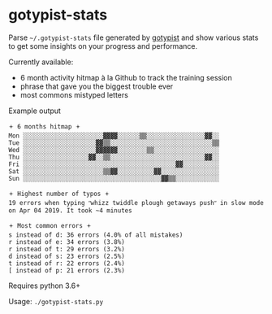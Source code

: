 # gotypist-stats

Parse `~/.gotypist-stats` file generated by [gotypist](https://github.com/pb-/gotypist) and show various stats to get some insights on your progress and performance.

Currently available:

- 6 month activity hitmap à la Github to track the training session
- phrase that gave you the biggest trouble ever
- most commons mistyped letters

Example output

```
🟄 6 months hitmap 🟄
Mon ░░░░░░░░░░░░░░░░░░░░░░▓▓▓▓░░░░░░▒▒░░░░░░░░░░░░░░░░▓▓░░
Tue ░░░░░░░░░░░░░░░░░░░░▓▓▒▒░░░░░░░░░░░░░░░░░░░░░░░░░░░░▒▒
Wed ░░░░░░░░░░░░░░░░░░░░▓▓▓▓▓▓░░░░░░░░▒▒░░░░░░░░░░░░░░░░░░
Thu ░░░░░░░░░░░░░░░░░░▓▓░░▒▒░░░░░░░░░░░░░░░░░░░░░░░░░░▓▓░░
Fri ░░░░░░░░░░░░░░░░░░░░░░░░░░░░░░░░░░░░░░░░░░▓▓░░░░░░░░░░
Sat ░░░░░░░░░░░░░░░░░░░░░░▒▒▓▓░░░░░░░░░░▓▓░░░░░░░░░░░░░░░░
Sun ░░░░░░░░░░░░░░░░░░░░░░░░░░░░░░░░░░░░░░▓▓▒▒░░░░░░░░░░░░

🟄 Highest number of typos 🟄
19 errors when typing ʺwhizz twiddle plough getaways pushʺ in slow mode on Apr 04 2019. It took ~4 minutes

🟄 Most common errors 🟄
s instead of d: 36 errors (4.0% of all mistakes)
r instead of e: 34 errors (3.8%)
r instead of t: 29 errors (3.2%)
d instead of s: 23 errors (2.5%)
t instead of r: 22 errors (2.4%)
[ instead of p: 21 errors (2.3%)
```

Requires python 3.6+

Usage: `./gotypist-stats.py`
